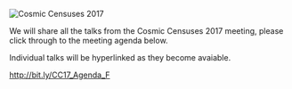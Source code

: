 ![Cosmic Censuses 2017]({{site-url}}/assets/images/ConfGp.jpg "Cosmic Censuses 2017")

We will share all the talks from the Cosmic Censuses 2017 meeting, please click through to the meeting agenda below.

Individual talks will be hyperlinked as they become avaiable.

<http://bit.ly/CC17_Agenda_F> 




